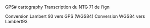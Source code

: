 GPS# cartography
Transcription du NTG 71 de l'ign

Conversion Lambert 93 vers GPS (WGS84)
Conversion WGS84 vers Lambert93

